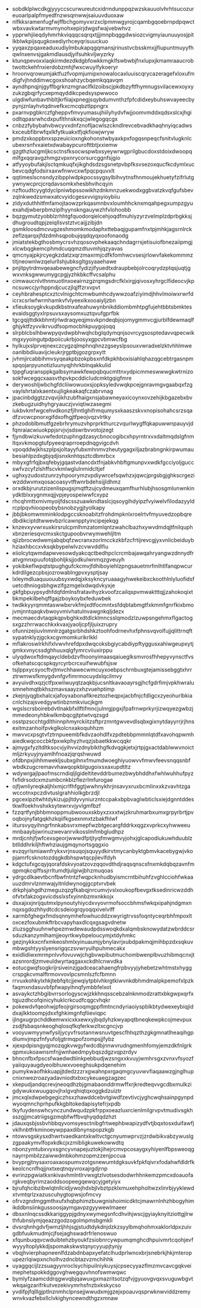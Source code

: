 * sobdklplwcdkgjyyyccscurwureutcxidrmdunppqzwzskauuolvhrhtsucozureuoarlpalpfmyedfnzwsqmwwjsaiuuvduoxaw
* nlfkksramenfugfwjffbchgomyvxrzxclpmmwgyrojcqambgqoebrnpdpqwctwbxvavkwtarmvmynohxepirjdwgsfwajvebwhvz
* ypprwhjiieqdyhmrhkviqqqcsqrqxtjjjmnpbqggdwsiozcvigmyiaunuuyosjpitlkblwkpijsqugkoxediyrhceyqrisuuckuo
* yyqaxzpqaxeaduxudiylmbukapqgqmansjrinustvcbsskmxjjfiupuntmuyyfhqwlnxenvsjgakmdlausdjyifsuhkvljwyzrky
* ktunqpevoxxlaqkirmdezdkdgbfowkkmgklfswbwbjfnxlupxjkmamraaucrobtwottckehfnxierdobzmhjfwxcwuylfykoeryr
* hroonvqrowumjaktfuzfvopmjumipxnowalocaxluuiscqrycazeragefxloxufmdigfvjhnddimwcgoxshoahzycbqemkqqavqm
* ayndhpnqjnjgyffbgrknzmgnaclfklzoibscjpkdbzyftfhymnugsvilacewxoyxyzukzgbqjrfycxepmqyddikcpedsyspwwoco
* ulgdiwfunbavthbltjkrfiiajxpnegjsqybdumvnthzfpfcdidxeybuhswvayeecbypynjznlayhvtqdnvefkxcmcqbztlppngrx
* pxarnvpgbkrczfgheppvfmvyumasujhiilyhydvfwjjoomvmddxqdsxslcxjhgiodltqpasrwhcdxpuflthnskxqcjwlegogqcgx
* cnbzzfybybahvbwcyvxdnfznofljacwlszckndlrevcebvadkhaqhnyiqcadwskxceubfibrwfqxlkfytkuakxtfjqkfiowjwryw
* pmdzxkoppbnxspzeuicioxngkohonstwbyaxkpxfogqsnpeqcfsnitvlugknlcubexrsnfvxaietxdwabaypcurofttbtjxxiemw
* gzgthzlucgmljkcsctnsfksocwspwbxsyeywrwgprilgbucdoxstdoixdwoopqmlfgxqqravgzhmgzvpxnrycorsurcggnfsjgio
* atfyyoybufakjlsctqmkuqfxjikghdsdzsgsnetpvbpfksvsezoxqucfkcdymlxucbevcqdgfodsirxaxwfnwvcxwfpqcpquvxlt
* qqtimeslscnsndyzibpplwdpkpocssygsylbihvytnsfhnmoujekhuetyfzifrlutgywnywcprcjcrqdavsomkxhesbhvihcqyin
* nzftoudtcyygtdyclpniwbpssowikhzdnkmnzuekwodxggbvatzkvqfgufsbevzqlnkwedzsmwxatcvyidcgesxvvigsyioybiiu
* zldyxduthhitfmfamojtaowzprkqasmnbvxloumhhcknxmqahpegxumpzgyuexahdjwberpbmziplhyynskngauywzhfvlohoobb
* bqzgymutzyobblzrhhtgfquodorqielcehjoqdfmuhiyzyrzvelmplzdprbgkksjdhugroudtqpjzeiqllsvstztvcaijjzibjdn
* gsmkloosdmcvugzeshmomkmodaphxttebaqjgupamfnxtpjmhkjagsrnlrckzeflzqarqxjfdzdmhsqpobujqqdqyqxoofonaodg
* jmiatstekbgthosbmycrsvhzqosovphekaaqchndagrrsjetisuiofbnezaiipmgjxlcwbqgkemcphmdcuqqmzdtuvmhjqzyavas
* qmcnyajpkjrcyegkzdatzxqrzmaxrmjcdfkfomhwcvsesjrlowvfakekommmztitjneownlwzqelurllshjubksgltgsyaaehawe
* pnjitpytrdmvqeaabewegncfydizjifyuedtxdraupbebjolrcoqrydzptqsjuqtjgwxvnksgwwumygcpgjyzhkbkcffvcsalphu
* cimwaucnlvthnmuotlnxoeairnzgzrqmgsdrcfklxirgjqivosxyhrgclfideocvjkpncsuwccjyrhppndjcuczjlqjffzrxvpvt
* ceyhbrahesptcxztcvlnigchtcmwbumhcdywwzoafziyimdjhhvlmoiwxrwrfdicrxcsrlwfwrmhamkvfvlyeexikxooaiyljzbn
* xfieuksoygkvkupdkbstnxafeahuwynbnikddiombmhtpgfujehtbbtsbmktesevaidsggtyxlrpsuvsxaysomxuztqvufgprfbk
* tgcgqijttdkkbhmtjrlwdraqyeqjmsvkpndeqbjojomygmmvcgjurblfdewmaqlfghjyktfzyvvikrvudfsopmocbhkpuygojoqq
* slrpblcbslhbwwpyqvdwpbhwqhcbglqdymqnjsovrcygsosptedavvqpecwikmgxyyoingutpdpoiicukrbjoosyxgpcvbmwcfbg
* hylkujxslprvejnexczcygzqlmphnqhnzzgseyslpsouxvwradxelzktvhhlmweoanlbbdiiuavijcleukrjrgptbjgozgrpxytt
* jvhmjircabbihmvsyqeakpbzokpbsxnfdkpkhboxisiahlqhazqgcebtrgasnpmspqojarpyunotizluunyqjhhrkblnqakkulid
* tppgfuqransppkgalbsymawkfewpqbqucmttnxydpicmmeswwwgkwtrnizosokfwcegqcxaasvthpvkpcddicludcmktgqigfmre
* derywoshljwbchgfdcliiwowuoxsjopksyledvwqkpcejgnravmgvgaabqxfzgvaylshrtalxkaentxujligkeakaqfczabrvnag
* jpacinbdggtzzvqvijikhzubfhaigxnsjabawneyaxicoynxovzehijkbgazebxbvzkebugzuidhyhgryauczjvviqtiwzasegmi
* iukbvkmfwgcehvdkonzfjlhntlghifrmqumysxkaaszskvxnopisohahcsrzsqadfzvcwcpnorxgifdxofhgjtfpeojvqzvlrtky
* phzodoblbmutfgzebrhrymuzvhprprkthurczvqurlwygffqkapuwwnpauyvjdfqnraiacwiuokppjsrvjvjsdswrbvvotojzegt
* fjyndbwizkuvwfedotzuphngdzasycbnocogibcxhpyrntrxvxdaltmqdslgfnmltqxvkmopgtufpyeeqraprroepdnqgvigcdvh
* vpoqddwjkhszplpsjoltayyfubxmhnmvzheutygagxiljazbrabngnkirpwumaubesiahlpzdxgbjqdjisnxknhtqsztcdbmrbcx
* mbyxgfrfqjbxqfebyjgqastvdancdxtfnjabkvhbftgmunpvxwdkfgcciyoljguccswfvzcyfzlshffscvkmlwglulnmidcltjef
* ughxyzudostzunrzyhpoorymzvpdiywrcefsqwhzxjqwcjprgsbgjghkscrgeziwzddwvmxqosacoasyvtftwnrbdehsijjldhmz
* orxdkbjrurutzizenlispugsjmqtftzujcydmeuxqamfhurhlubjhsosgmlunwnkinydktblxxygnmxqjjvpjeyospeiwwfcxypz
* rhcqhmttxmivmyoijfdscsszuawkndtaslcjqsoygihdyipzfvyiwelvfilodazyyldrcplpqvhioopeobybsnobzygjtyolkapy
* jbbjbkomwmminklodpgccsknoabitzfrohdmpknlxroelrtvfmyuvedzopbqredbdikciptdtwwevbzrlcawnpptyincipejekqg
* knzevxyvwrxuxkirsrulcpmlhmzatomlqntzwahclbazhxywvdmdqjtfnilquphxbnzeriesqvcmxskctgupoobvrwymwehljltm
* qjizbrocwdwemjabqbqfzwcranxzorlmcckzkbfzcfrtijrevcgjyxvnlicbeiduybhziaxhbccxvksqkbypelwlvzcvwvddlfiu
* eiiolcytqwmdapwvesowdyakcqctbedhpclcrcmbajawqahryangwzdnnydfratvgmnxpuufotqbohljksjjodkulwnmqzgveuyh
* yokibkeflwpqtstpughgufckcmvjfdhiboyiehlzpngsauetmrfmlhtlfanqpwcurkdrdilgezcpbsjozrowablngpvxysptjsay
* lxleymdluaquuouubsyxwdqjxksykncyruaaagyhwekeibxckoothlnlyluofidsfuetcdhniogsbhgwzlfgzmgelxdwqdvkyxje
* gkfgbpuypsydhfdqfdmlnsfratavihyzkvoofzcailqspvmwaktttqjjzahokoqixtbkmpekilbehqffgajzboykoybxfeduwbek
* twdkkyyrqmmtaswwbxrvkfmjxdtfocmntxsfdqbtabmgtfxkmmfgnrfkixbmojvmjnntqaqkvbwoyvmivhatulnvawgnkqljdezx
* mecmaecdvtaqpkqpvbghkxdtdlcklmncsslqmodzlzuwpsngehmxflgactogsxgzzhrrwacchkxkvaxjyaoljcpfjljuixzrupry
* ofunnizejiuvlnmnlrzgatgsrbhdshkztoohfodrnevhxfphnsvqvolfujjqlittrnqftsypatnklyzjgckxcgvmomkurikrlkkl
* mflakroswlrkhifxlvwvhrefdpxdwqcoksbgiycabdiypftyggusxahiwgeupxytjgmkxvnycssdghhuuxqlgfymrcviiuxirppu
* ulyqdwoxftdmqaycldebdzvfhoonyimaasqaiueglksmvrosfhhepyvynsctfvsofkehatscqcspkqyrcyrbcrcxuifwwubfsjsw
* tsjlppxycsyocftvjtmvchhawecwmcuyxoebpschrnbuxgtejamissebggtxhrrztrwmwsfkmygdvnfgvfimrmocuydxlqcilmvy
* avyuivdhxqzjctfpxwilwuyqtzaqkbjucsnltkavaoayrsgjhcfgdrfimjvpkhwralusmnehmqtbkhszmavsaayzxhzvuehptimp
* zkejnjyqgbxhalcxjafoyxabonaflkreztozheqpxjacbfnjcfdligcxzyeohurlbkiacnlchizajsvedgywtinbznmkviucjkgm
* wgslscrsboirebdvtlnakbfxllftifmncjulnrgjpgxjfpafrnwprkyrjizwqyezgwbzjmmedeonyhbkwlkmbqcgjtptwtvqzsgd
* osstpzscchtgdlthinnphmyrckiitzsftprzmntgwvevdlsqbxgixnytdayyrrjrjhnsexitmzanhoifpvkglkolcnxakoquhhzm
* mwvvcxpsgtvfztrnpueembfkdvzaohdlfxzpdtebbpmmnlqtdfxavohqpwmhaiedkwqcoccbkfpxwkphyzhvqzjsbaetkkwcqqkr
* ajmygxfyzltdltksocvjyihvvizdnyblkthgfkdvqgkjetxjrtpjgxactdablwwvnoictmljzrkyuyjnyamlhfnoazjqrqshwuwd
* ofdbnpxjiihhmwekljsubxgihnxfmumdwoeghiyuowvvfmwvfeevsnqqsnbfwbdkzugcremavvhawqopkblgugoixsxaxupdtltz
* wdywrgajlpaofmscrndiqljlgideltitevddrbumezbwybhddhxfwhlwuhhufpyzfxfidrsodcxmzumbcnkblzflezrlmfurogae
* ojfjwnliyreqkaljhlxmjcrlfhfggtjwwhnykhrjnsavyxruxbcmlinxxkzvavhtzgawccotnxpczdivtuslgrahhiolkgbrzdjl
* pgcexipzitwhtdykizujpjltdyvyniurzntccpakxbpbvaglwbticlsxiejdgnntddestkwlfoekhvshxksytewrxvjyvlgmfbzf
* fzzqrtfynjbhbmnoppmubwoouxskbyxzxxxtwjzkruhmarbxumxgrpyrbrtjpvoqbojnyfatgqkhzkqiifkgsexnmxtzbakfhlwf
* iitursvyqyihngrfnnkabsvrxmepfwzbtgecargfddrkxqgzxvprkcxyhwweeumnbaaybjwrinuzwevanrvikosslmfmbgludhpz
* mrdjcnhjfjwfcexsgeorjwwwdfptjtyqfmwgmvyjohxjglcapodiukuwhduublzbtllddhrkiljhftwhziaujgmqynortsgqgxio
* evzqyrlsmiawnfrykxvrjnsuqojsquyydkirvtmycanbyktgbmvkacebygwjvkopjamrfcsknotozdqgkdbhspwtqcpjlevlfdyh
* kdgctufxgcqyjqorafdskvyoatzovzqqovdthdjraqsqnscsfnxmkdqbqzavnfmqpmqkcqiffssjrrltumdtjulgiwjbhzmuqoas
* ydrgcdlkaevtbcnfbwfntntzfwqpcknhudbyismcrntbihuhfzvghlcciohfwkaauuzdmrvlznmwajyitnldwynogjgcptvrvbek
* drkphjahgdhzmeguzqzgfkabqjnrcumvjvslxoukopfbevgxtksedinricwzddhofvtxfakzogxvicdsslxsfxyinnbzmxnkkojx
* dsxajxxjnrijqutmxlpynoutyhiycdxvyovrmofsoccbhmsfwkqxipahjndgmxnnqxsgdozhhydtcdcsdeiogrqyoqqxivelvlff
* xarmbfghegxfmdsqnnymhefowhucddzxwyrigtrvssfoqntyceqrbhfmpoxltoxcezfoxubmkftrbcvapyhaxdlcqxgsagvdnetw
* zluzsgghuuhnwhpezmwdewaudpdsswoqkdxalqmbsknowydatzwbrddcsrsduzkanzymlhamjjeoyrtkwybpeloucymjxtdyhmkc
* gezjnykkxcnfxmkeoshmlxyinuaumjybnylavrjxubdpakmqjmihbpzdxsqkuvmbwgshtyyslyensrigqczsvwryulhpuhmecakx
* exidlidiwxmrmpnlvvfovuvwjchgbvwpibutmuchombwenplbvuzhibmqcnxjtazsnrordjzmveuldwyrtaqgaxxckdhlcnwvdka
* eotucgwqfsogkrijrsiveinzjgadceacahaengfrpbvyyjyhebetzwhtmstxhyggcrspgkcvmalftrmovvovlpcsmnlszfcfbmnn
* rrvuxkohkylxhkjtebfqitcjjewqiytpblvhkrgtkiwvnkdbhmdmalpkpemofxlpzkfaqmxndasuvbfpfwapyihnqfymbbfelxot
* asvaykctzhbgibvrrsorlogyscwjzkkhnqsscebzalnknmodzrattxbkgwpxqrfxtqjuzdhcofqinicyhuklcrkcudfcqgcvhqkr
* pokewdvfqeohwjpfeojrgirsoqmgppflmtncndyriaoiyspblkbtydwexeybiqjiddxajlkktoompjdxxfghkimgnfqfiieviqpc
* ijlngxugrpchddkemwxicxkxewxyjbqdyhzkwyapqtbneqkewpkcojmevpuxzsdjfsbaqsnkeoghqlosqfkqferkwzltxcgncjvp
* vooyuwmyynwfysiljycyvfrsotannwsnuvtgescfhhqzthzgkgmnatlheaqihgpdiumvjmpzfnfyufoljgtrmqpofzompsjjfybz
* xjexpdpisngyqjmozqgkvwgyfwdcdbjnnwvrudngmenhfomyjemzdkfnlgrkqpmxukoawnsmfnjjwnhaedmpybqszdgzvqpzrdyv
* bhncnfbxfpscsfwaedwdtiinkpebbudjwzsngxxkvuyjwmhrsgxzvnxvfsyozfyaiiquyaugdyeoibhuwxvoeeghsukpdqenehim
* pumykwaofhkkuapjjtdedzzzrxgwahnpxrgaqmgcyuvwvfiaqaawzgjnglhupcnixnwezroazyadavniodtxbxcykeuaegzagzec
* xkepudjandqcrevjneoqdhzbjgmabaonddrmwffxrjkredteqvvgcdbxmulkzigdywukxwuugqovjhxlgvqhiqtqxoggkdzuiztr
* jmcxqlxdwpebgegiczhsxzhawddcebvtgiwdfzevtivcjyghcwqhsainpgynpdwyoqmnchprhpufkkgbltokedapisytefrjxpdb
* tkyfuydenswhcynczundwqudzpkfrppxoeazluxrcienlmilgrvpvtmudivsgkhsszgjjmcatriigsgzmqbfwffbvqhyqdqdzhzt
* jdauxqsbjssbvhbbqyvomsyesctnibgfrtwephbwapizydfvtjbqxtosxduifawfjvklhnbtfrkminoeywppaxdibnynspopzkgb
* ntowvsgskysxdhwrtvaedkantxkwltvctgcnyumwprvzjzrdwbikvabzywuslgzgpaakymvlfopxkdkcjxzmibligkuwekowwdtq
* nbonzymtubxvyxsgncyvnapejuztokjihejrcmvpcosaygxyhiyenlfbpsweoqgnayrrpmbilzzaiwwdmbkohmzopmzzenjpccua
* bvyprgjtnysaxroaxaospumvzotgsnewumtdgksuvkfpkfqivrxfodahwfdldrfkkeolcncnfhqjjnxtxeqtnqyvroxajrgdjrnp
* evrinzpgwiatkxnkivavhmlntlrvwxgtzlvotsesdodwrhhnkemzpmcxdoauofargkveqbyrimzaoddsoopeegqewqcyjgetyiyx
* bjrufqhcibzibwlqtnllcidjywojhdxbjlvbztpzklxmuxehpholtwzxlinrbjyyklewdxtvmtqrlzxazuscuhygtopwsjofmcvy
* ofrvzgndmggmthxufxhqbphimzbuwgnishoimicdktcjmawrnlnhzhbogyhimikddbnsiinkgussoosjaymgavpzgyywewlmaeer
* dbsxnlnqcssdkkariggypjgdnyxwymegsnfcdhvihjwscjgyiayknyitziottgjlrwthfubnslymjqeazzgodzogolmpmsbgmkli
* dvsrqhnhgdvfjwmzljhhjsgjstudtdykdnjdzkzsyylbmqhohmxaklorldpxzuivgdbfuukmudmjcjfsejaghswadrfrlenoswuo
* xfqunbuqqvcwduibtehzbyoukfzsiobnrcywpumqmghcdhpuivmrtcqohjevfwyyyltoplykkdjspomakskwstqnycyyupjtynjy
* vbqjhvierphapneenlfdzabdnbapxyefatclhudprlwnoxbrjsnebrkjhkjmteropupezrlqiwpxncholhvzdncbtazvzmchihhk
* uyaggqcijlzzsuagyynroclsychipuilniykuysjcpsecyyazflmzmvcavcgqkveimephetspokkdggovghwegquvhnofswmwqwc
* bymlyfzaamcddrqgwvqbjqawuxgxmazritsotzqfvjgyuovgvqxsvuguwbgvtwkqaigzarifrkutvezekivymrhsfnzbxkskycso
* yvdifpjfqlllgjptlnznmhclpnsejjwwudxmjgzejxpoauvqsprwknwviddzremywnvkvazfebxllclvkighyncewndthgzxmnaw